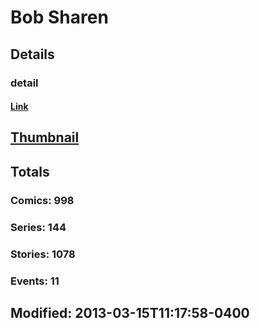 # Bob  Sharen 
## Details
### detail
#### [Link](http://marvel.com/comics/creators/1832/bob_sharen?utm_campaign=apiRef&utm_source=225578a89fc76f3d20fbffda5d17a88d)
## [Thumbnail](http://i.annihil.us/u/prod/marvel/i/mg/f/00/4bc46ca7ed30e.jpg)
## Totals
### Comics: 998
### Series: 144
### Stories: 1078
### Events: 11
## Modified: 2013-03-15T11:17:58-0400